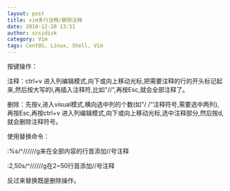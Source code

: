 ```yaml
---
layout: post
title: vim多行注释/删除注释
date: 2010-12-28 13:51
author: scsidisk
category: Vim
tags: CentOS, Linux, Shell, Vim
---
```


按键操作：

注释：ctrl+v
进入列编辑模式,向下或向上移动光标,把需要注释的行的开头标记起来,然后按大写的I,再插入注释符,比如"//",再按Esc,就会全部注释了。

删除：先按v,进入visual模式,横向选中列的个数(如"/
/"注释符号,需要选中两列),再按Esc,再按ctrl+v
进入列编辑模式,向下或向上移动光标,选中注释部分,然后按d,
就会删除注释符号。

使用替换命令：

:%s/\^//////g来在全部内容的行首添加//号注释

:2,50s/\^//////g在2\~50行首添加//号注释

反过来替换既是删除操作。
